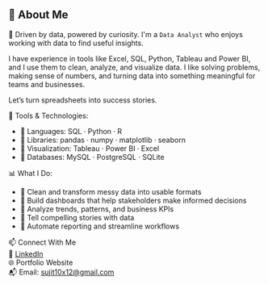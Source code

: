 ## 💫 About Me

<!--
**sujit10x12/sujit10x12** is a ✨ _special_ ✨ repository because its `README.md` (this file) appears on your GitHub profile.

Here are some ideas to get you started:

- 🔭 I’m currently working on ...
- 🌱 I’m currently learning ...
- 👯 I’m looking to collaborate on ...
- 🤔 I’m looking for help with ...
- 💬 Ask me about ...
- 📫 How to reach me: ...
- 😄 Pronouns: ...
- ⚡ Fun fact: ...
-->

🎯 Driven by data, powered by curiosity.
I'm a `Data Analyst` who enjoys working with data to find useful insights.

I have experience in tools like Excel, SQL, Python, Tableau and Power BI, and I use them to clean, analyze, and visualize data. I like solving problems, making sense of numbers, and turning data into something meaningful for teams and businesses.

Let’s turn spreadsheets into success stories.


🔧 Tools & Technologies:

  - 🔭 Languages: SQL · Python · R
  - 🌱 Libraries: pandas · numpy · matplotlib · seaborn
  - 👯 Visualization: Tableau · Power BI · Excel
  - 🤔 Databases: MySQL · PostgreSQL · SQLite


📊 What I Do:

  - 🔭 Clean and transform messy data into usable formats
  - 🌱 Build dashboards that help stakeholders make informed decisions
  - 👯 Analyze trends, patterns, and business KPIs
  - 🤔 Tell compelling stories with data
  - 🤔 Automate reporting and streamline workflows


📫 Connect With Me  
💼 <a href="https://www.linkedin.com/in/sujit10x12/">LinkedIn</a>  
🌐 Portfolio Website  
📬 Email: sujit10x12@gmail.com  








